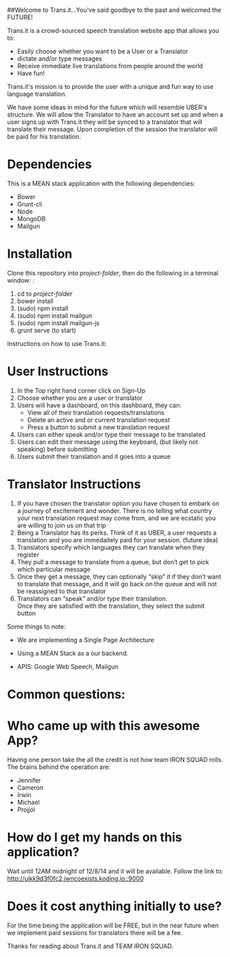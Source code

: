 ##Welcome to Trans.it...You've said goodbye to the past and welcomed the FUTURE!

Trans.it is a crowd-sourced speech translation website app that allows you to:
- Easily choose whether you want to be a User or a Translator
- dictate and/or type messages
- Receive immediate live translations from people around the world
- Have fun!

Trans.it's mission is to provide the user with a unique and fun way to use language translation.

We have some ideas in mind for the future which will resemble UBER's structure. We will allow the Translator
to have an account set up and when a user signs up with Trans.it they will be synced to a translator that will
translate their message. Upon completion of the session the translator will be paid for his translation.

Dependencies
============
This is a MEAN stack application with the following dependencies:

- Bower
- Grunt-cli
- Node
- MongoDB
- Mailgun


Installation
============

Clone this repository into *project-folder*, then do the following in a terminal window:
:
1.  cd to *project-folder*
2.  bower install
3.  (sudo) npm install
4.  (sudo) npm install mailgun
5.  (sudo) npm install mailgun-js
4.  grunt serve (to start)

Instructions on how to use Trans.it:

User Instructions
==================

1. In the Top right hand corner click on Sign-Up
2. Choose whether you are a user or translator
3. Users will have a dashboard, on this dashboard, they can:
    - View all of their translation requests/translations
    - Delete an active and or current translation request
    - Press a button to submit a new translation request
4. Users can either speak and/or type their message to be translated
5. Users can edit their message using the keyboard, (but likely not speaking) before submitting
6. Users submit their translation and it goes into a queue

Translator Instructions
======================

1. If you have chosen the translator option you have chosen to embark on a journey of excitement and wonder.
There is no telling what country your next translation request may come from,
and we are ecstatic you are willing to join us on that trip
2. Being a Translator has its perks. Think of it as UBER, a user requests a translation
and you are immedaitely paid for your session. (future idea)
3. Translators specify which languages they can translate when they register
4. They pull a message to translate from a queue, but don’t get to pick which particular message
5. Once they get a message, they can optionally “skip” it if they don’t want to translate that message,
and it will go back on the queue and will not be reassigned to that translator
6. Translators can “speak” and/or type their translation.  
Once they are satisfied with the translation, they select the submit button


Some things to note:

- We are implementing a Single Page Architecture

- Using a MEAN Stack as a our backend.

- APIS: Google Web Speech, Mailgun


Common questions:
================
# Who came up with this awesome App?

Having one person take the all the credit is not how team IRON SQUAD rolls. The brains behind the operation are:

- Jennifer
- Cameron
- Irwin
- Michael
- Projjol

# How do I get my hands on this application?

Wait until 12AM midnight of 12/8/14 and it will be available. Follow the link to: http://ujkk9d3f0fc2.jwncoexists.koding.io::9000

# Does it cost anything initially to use?

For the time being the application will be FREE, but in the near future when we implement paid sessions for translators
there will be a fee.


Thanks for reading about Trans.it and TEAM IRON SQUAD.
